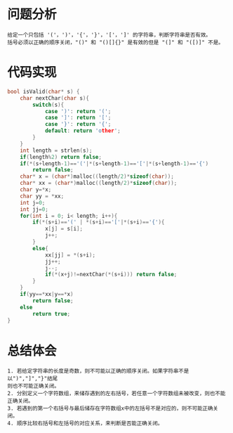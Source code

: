 # 问题分析
    给定一个只包括 '('，')'，'{'，'}'，'['，']' 的字符串，判断字符串是否有效。
    括号必须以正确的顺序关闭，"()" 和 "()[]{}" 是有效的但是 "(]" 和 "([)]" 不是。
# 代码实现
```C
bool isValid(char* s) {
    char nextChar(char s){
        switch(s){
            case ')': return '(';
            case ']': return '[';
            case '}': return '{';
            default: return 'other';    
        }
    }
    int length = strlen(s);
    if(length%2) return false;
    if(*(s+length-1)=='('|*(s+length-1)=='['|*(s+length-1)=='{')
        return false;
    char* x = (char*)malloc((length/2)*sizeof(char));
    char* xx = (char*)malloc((length/2)*sizeof(char));
    char y=*x;
    char yy = *xx;
    int j=0;
    int jj=0;
    for(int i = 0; i< length; i++){
        if(*(s+i)=='(' | *(s+i)=='['|*(s+i)=='{'){
            x[j] = s[i];
            j++;
        }
        else{
            xx[jj] = *(s+i);
            jj++;
            j--;
            if(*(x+j)!=nextChar(*(s+i))) return false;
        }
    }
    if(yy==*xx|y==*x)
        return false;
    else
        return true;
}
```
# 总结体会
    1. 若给定字符串的长度是奇数，则不可能以正确的顺序关闭。如果字符串不是以")","]","}"结尾
    则也不可能正确关闭。
    2. 分别定义一个字符数组，来储存遇到的左右括号，若任意一个字符数组未被改变，则也不能正确关闭。
    3. 若遇到的第一个右括号与最后储存在字符数组x中的左括号不是对应的，则不可能正确关闭。
    4. 顺序比较右括号和左括号的对应关系，来判断是否能正确关闭。

